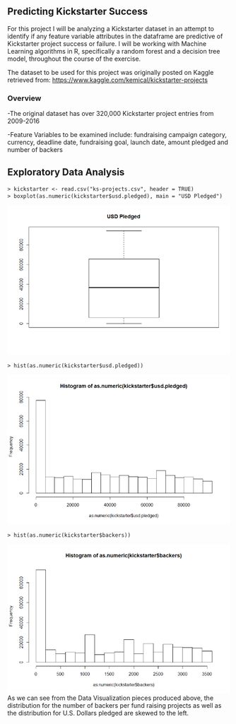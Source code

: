 ## Predicting Kickstarter Success

For this project I will be analyzing a Kickstarter dataset in an attempt to identify if any feature variable attributes in the dataframe are predictive of Kickstarter project success or failure.  I will be working with Machine Learning algorithms in R, specifically a random forest and a decision tree model, throughout the course of the exercise. 

The dataset to  be used for this project was originally posted on Kaggle retrieved from: https://www.kaggle.com/kemical/kickstarter-projects

### Overview

-The original dataset has over 320,000 Kickstarter project entries from 2009-2016

-Feature Variables to be examined include: fundraising campaign category, currency, deadline date, fundraising goal, launch date, amount pledged and number of backers

## Exploratory Data Analysis
```
> kickstarter <- read.csv("ks-projects.csv", header = TRUE)
> boxplot(as.numeric(kickstarter$usd.pledged), main = "USD Pledged")
```
![](https://github.com/bill22290/Kickstarter/blob/master/images/USDPledged_box.png)
```
> hist(as.numeric(kickstarter$usd.pledged))
```
![](https://github.com/bill22290/Kickstarter/blob/master/images/USDPledged_hist.png)
```
> hist(as.numeric(kickstarter$backers))
```
![](https://github.com/bill22290/Kickstarter/blob/master/images/Backers_hist.png)
As we can see from the Data Visualization pieces produced above, the distribution for the number of backers per fund raising projects as well as the distribution for U.S. Dollars pledged are skewed to the left. 
